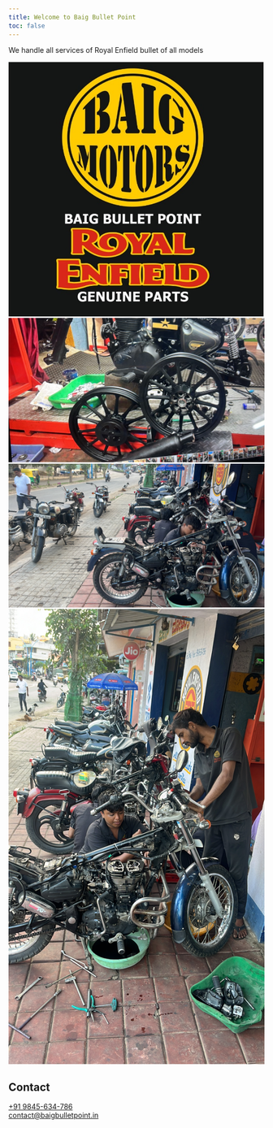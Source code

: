 ```yaml
---
title: Welcome to Baig Bullet Point
toc: false
---
```


We handle all services of Royal Enfield bullet of all models

![LOGO](logo.JPG)
![1](1.JPG)
![2](2.JPG)
![2](3.JPG)




## Contact

[+91 9845-634-786](tel:+919845634786) <br />
[contact@baigbulletpoint.in](baigbulletpoint.in)
